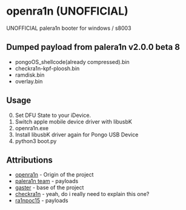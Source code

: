 # openra1n (UNOFFICIAL)
UNOFFICIAL palera1n booter for windows / s8003

## Dumped payload from palera1n v2.0.0 beta 8
- pongoOS_shellcode(already compressed).bin 
- checkra1n-kpf-ploosh.bin
- ramdisk.bin
- overlay.bin

## Usage
0. Set DFU State to your iDevice.
1. Switch apple mobile device driver with libusbK
2. openra1n.exe
3. Install libusbK driver again for Pongo USB Device 
4. python3 boot.py

## Attributions
- [openra1n](https://github.com/mineek/openra1n) - Origin of the project
- [palera1n team](https://github.com/palera1n) - payloads
- [gaster](https://github.com/0x7ff/gaster) - base of the project
- [checkra1n](https://checkra.in/) - yeah, do i really need to explain this one?
- [ra1npoc15](https://github.com/kok3shidoll/ra1npoc) - payloads
